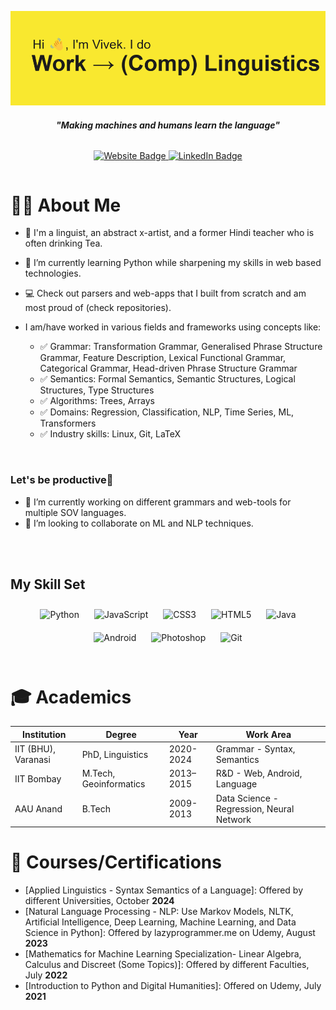 
![Vivek Tripathi, computational linguist, YT content creator](https://github.com/iamalinguist/iamalinguist/blob/f641dc53be3057140ea69d6d95c2c2c8395140eb/header_image.png)

<h4 align="center"><i>"Making machines and humans learn the language"</i></h4>

<div style="display: flex; justify-content: center;">
    <p align="center">
    <a href="https://iamalinguist.github.io">
        <img src="https://img.shields.io/badge/website-de5833?style=for-the-badge&logo=&logoColor=white" alt="Website Badge">
    </a>
    <a href="https://www.linkedin.com/in/vivektripathiji/">
        <img src="https://img.shields.io/badge/linkedin-%230077B5.svg?style=for-the-badge&logo=linkedin&logoColor=white" alt="LinkedIn Badge">
    </a>
    <!-- <a href="https://www.kaggle.com/sharatsachin">
        <img src="https://img.shields.io/badge/Kaggle-035a7d?style=for-the-badge&logo=kaggle&logoColor=white" alt="Kaggle Badge">
    </a> -->
    </p>
</div>

<h1>👨‍💻 About Me</h1>


- 👋 I'm a linguist, an abstract x-artist, and a former Hindi teacher who is often drinking Tea.
- 🌱 I’m currently learning Python while sharpening my skills in web based technologies. 
- 💻 Check out parsers and web-apps that I built from scratch and am most proud of (check repositories).
- I am/have worked in various fields and frameworks using concepts like:


  - ✅ Grammar: Transformation Grammar, Generalised Phrase Structure Grammar, Feature Description, Lexical Functional Grammar, Categorical Grammar, Head-driven Phrase Structure Grammar
  - ✅ Semantics: Formal Semantics, Semantic Structures, Logical Structures, Type Structures
  - ✅ Algorithms: Trees, Arrays
  - ✅ Domains: Regression, Classification, NLP, Time Series, ML, Transformers
  - ✅ Industry skills: Linux, Git, LaTeX
  
<br/>

### Let's be productive👋
- 🔭 I’m currently working on different grammars and web-tools for multiple SOV languages.
- 👯 I’m looking to collaborate on ML and NLP techniques.

<!--
![top-langs](https://github-readme-stats.vercel.app/api/top-langs?username=iamalinguist&show_icons=true&theme=radical)
![github stats](https://github-readme-stats.vercel.app/api?username=iamalinguist&show_icons=true&theme=radical)
-->

<br/>
<br/>  



## My Skill Set  
<div align="center">  
<img style="margin: 10px" src="https://profilinator.rishav.dev/skills-assets/python-original.svg" alt="Python" height="50" />  
<img style="margin: 10px" src="https://profilinator.rishav.dev/skills-assets/javascript-original.svg" alt="JavaScript" height="50" />  
<img style="margin: 10px" src="https://profilinator.rishav.dev/skills-assets/css3-original-wordmark.svg" alt="CSS3" height="50" />  
<img style="margin: 10px" src="https://profilinator.rishav.dev/skills-assets/html5-original-wordmark.svg" alt="HTML5" height="50" />   
<img style="margin: 10px" src="https://profilinator.rishav.dev/skills-assets/java-original-wordmark.svg" alt="Java" height="50" />  
<img style="margin: 10px" src="https://profilinator.rishav.dev/skills-assets/android-original-wordmark.svg" alt="Android" height="50" />   
<img style="margin: 10px" src="https://profilinator.rishav.dev/skills-assets/photoshop-plain.svg" alt="Photoshop" height="50" />  
<img style="margin: 10px" src="https://profilinator.rishav.dev/skills-assets/git-scm-icon.svg" alt="Git" height="50" />  
</div>
<br/>  


<h1>🎓 Academics</h1>

| Institution | Degree | Year | Work Area |
|-------------|--------|------|-----------------|
| IIT (BHU), Varanasi| PhD, Linguistics | 2020-2024 | Grammar - Syntax, Semantics|
| IIT Bombay| M.Tech, Geoinformatics| 2013–2015 | R&D - Web, Android, Language |
| AAU Anand | B.Tech | 2009-2013 | Data Science - Regression, Neural Network |


<h1>📜 Courses/Certifications</h1>

- [Applied Linguistics - Syntax Semantics of a Language]: Offered by different Universities, October <b>2024</b>
- [Natural Language Processing - NLP: Use Markov Models, NLTK, Artificial Intelligence, Deep Learning, Machine Learning, and Data Science in Python]: Offered by lazyprogrammer.me on Udemy, August <b>2023</b>
- [Mathematics for Machine Learning Specialization- Linear Algebra, Calculus and Discreet (Some Topics)]: Offered by different Faculties, July <b>2022</b>
- [Introduction to Python and Digital Humanities]: Offered on Udemy, July <b>2021</b>


<!--
- [AWS Certified Machine Learning – Specialty](https://www.credly.com/badges/bceef8de-52df-4a84-8d2e-7e4f03f5a85f/public_url) Offered by AWS, October 2022
- [AWS Certified Cloud Practitioner](https://www.credly.com/badges/5908e92f-c3d1-44e8-918b-6ea445764419/public_url) Offered by AWS, January 2022
- [Deep Learning Specialization](https://www.coursera.org/account/accomplishments/specialization/certificate/BHEMTH7NMX4Q) Offered by deeplearning.ai on Coursera, August 2020
- [Machine Learning](https://www.coursera.org/account/accomplishments/certificate/D4Z738LHKR6A) Offered by Stanford University on Coursera, Feb 2020

- 🤔 I’m looking for help with ...
- 💬 Ask me about ...
- 📫 How to reach me: ...
- 😄 Pronouns: ...
- ⚡ Fun fact: I won "Best Hair" from my cohort at Nashville Software School due to my wild, untamable curly mane. 
     - Took help from https://github.com/sharatsachin
-->
